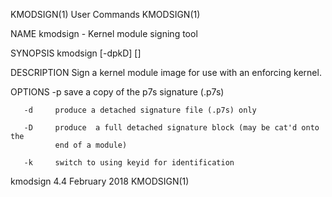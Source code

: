 KMODSIGN(1)                     User Commands                     KMODSIGN(1)

NAME
       kmodsign - Kernel module signing tool

SYNOPSIS
       kmodsign [-dpkD] <hash algo> <key> <x509> <module> [<dest>]

DESCRIPTION
       Sign a kernel module image for use with an enforcing kernel.

OPTIONS
       -p     save a copy of the p7s signature (.p7s)

       -d     produce a detached signature file (.p7s) only

       -D     produce  a full detached signature block (may be cat'd onto the
              end of a module)

       -k     switch to using keyid for identification

kmodsign 4.4                    February 2018                     KMODSIGN(1)
